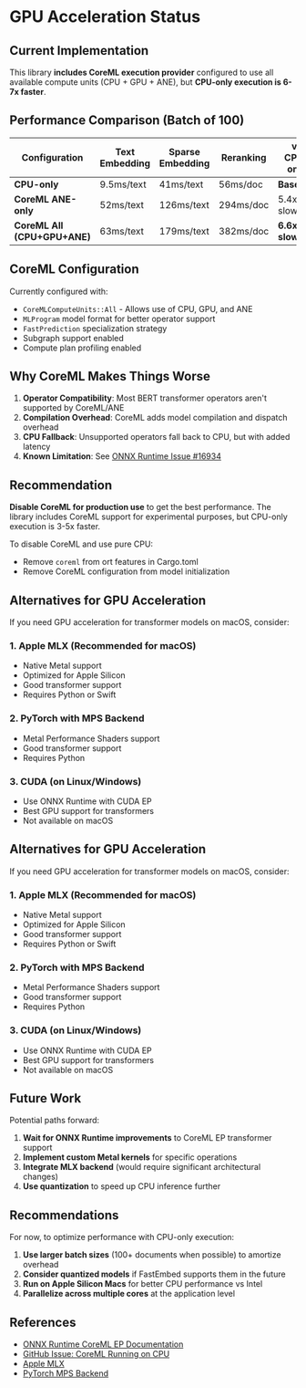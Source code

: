 # GPU Acceleration Status

## Current Implementation

This library **includes CoreML execution provider** configured to use all available compute units (CPU + GPU + ANE), but **CPU-only execution is 6-7x faster**.

## Performance Comparison (Batch of 100)

| Configuration | Text Embedding | Sparse Embedding | Reranking | vs CPU-only |
|--------------|----------------|------------------|-----------|-------------|
| **CPU-only** | 9.5ms/text | 41ms/text | 56ms/doc | **Baseline** |
| **CoreML ANE-only** | 52ms/text | 126ms/text | 294ms/doc | 5.4x slower |
| **CoreML All (CPU+GPU+ANE)** | 63ms/text | 179ms/text | 382ms/doc | **6.6x slower** |

## CoreML Configuration

Currently configured with:

- `CoreMLComputeUnits::All` - Allows use of CPU, GPU, and ANE
- `MLProgram` model format for better operator support
- `FastPrediction` specialization strategy
- Subgraph support enabled
- Compute plan profiling enabled

## Why CoreML Makes Things Worse

1. **Operator Compatibility**: Most BERT transformer operators aren't supported by CoreML/ANE
2. **Compilation Overhead**: CoreML adds model compilation and dispatch overhead  
3. **CPU Fallback**: Unsupported operators fall back to CPU, but with added latency
4. **Known Limitation**: See [ONNX Runtime Issue #16934](https://github.com/microsoft/onnxruntime/issues/16934)

## Recommendation

**Disable CoreML for production use** to get the best performance. The library includes CoreML support for experimental purposes, but CPU-only execution is 3-5x faster.

To disable CoreML and use pure CPU:
- Remove `coreml` from ort features in Cargo.toml
- Remove CoreML configuration from model initialization

## Alternatives for GPU Acceleration

If you need GPU acceleration for transformer models on macOS, consider:

### 1. **Apple MLX** (Recommended for macOS)

- Native Metal support
- Optimized for Apple Silicon
- Good transformer support
- Requires Python or Swift

### 2. **PyTorch with MPS Backend**

- Metal Performance Shaders support
- Good transformer support
- Requires Python

### 3. **CUDA (on Linux/Windows)**

- Use ONNX Runtime with CUDA EP
- Best GPU support for transformers
- Not available on macOS

## Alternatives for GPU Acceleration

If you need GPU acceleration for transformer models on macOS, consider:

### 1. **Apple MLX** (Recommended for macOS)
- Native Metal support
- Optimized for Apple Silicon
- Good transformer support
- Requires Python or Swift

### 2. **PyTorch with MPS Backend**
- Metal Performance Shaders support
- Good transformer support
- Requires Python

### 3. **CUDA (on Linux/Windows)**
- Use ONNX Runtime with CUDA EP
- Best GPU support for transformers
- Not available on macOS

## Future Work

Potential paths forward:

1. **Wait for ONNX Runtime improvements** to CoreML EP transformer support
2. **Implement custom Metal kernels** for specific operations
3. **Integrate MLX backend** (would require significant architectural changes)
4. **Use quantization** to speed up CPU inference further

## Recommendations

For now, to optimize performance with CPU-only execution:

1. **Use larger batch sizes** (100+ documents when possible) to amortize overhead
2. **Consider quantized models** if FastEmbed supports them in the future
3. **Run on Apple Silicon Macs** for better CPU performance vs Intel
4. **Parallelize across multiple cores** at the application level

## References

- [ONNX Runtime CoreML EP Documentation](https://onnxruntime.ai/docs/execution-providers/CoreML-ExecutionProvider.html)
- [GitHub Issue: CoreML Running on CPU](https://github.com/microsoft/onnxruntime/issues/16934)
- [Apple MLX](https://github.com/ml-explore/mlx)
- [PyTorch MPS Backend](https://pytorch.org/docs/stable/notes/mps.html)
